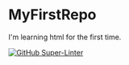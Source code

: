 # MyFirstRepo
I'm learning html for the first time.


[![GitHub Super-Linter](https://github.com/MateuszR643/MyFirstRepo/workflows/Lint%20Code%20Base/badge.svg)](https://github.com/marketplace/actions/super-linter)
